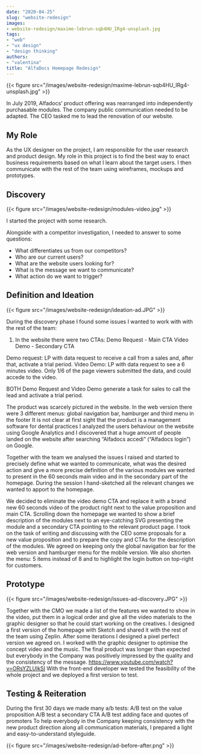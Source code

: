```yaml
---
date: "2020-04-25"
slug: "website-redesign"
images:
- website-redesign/maxime-lebrun-sqb4HU_IRg4-unsplash.jpg
tags:
- "web"
- "ux design"
- "design thinking"
authors:
- "valentina"
title: "AlfaDocs Homepage Redesign"
---
```


{{< figure src="/images/website-redesign/maxime-lebrun-sqb4HU_IRg4-unsplash.jpg" >}}

In July 2019, Alfadocs’ product offering was rearranged into independently purchasable modules. The company public communication needed to be adapted. The CEO tasked me to lead the renovation of our website.

## My Role

As the UX designer on the project, I am responsible for the user research and product design. My role in this project is to find the best way to enact business requirements based on what I learn about the target users. I then communicate with the rest of the team using wireframes, mockups and prototypes.

## Discovery

{{< figure src="/images/website-redesign/modules-video.jpg" >}}

I started the project with some research.

Alongside with a competitor investigation, I needed to answer to some questions:
* What differentiates us from our competitors?
* Who are our current users?
* What are the website users looking for?
* What is the message we want to communicate?
* What action do we want to trigger?

## Definition and Ideation

{{< figure src="/images/website-redesign/ideation-ad.JPG" >}}

During the discovery phase I found some issues I wanted to work with with the rest of the team:
1. In the website there were two CTAs:
  Demo Request - Main CTA
  Video Demo - Secondary CTA

  Demo request: LP with data request to receive a call from a sales and, after that, activate a trial period.
  Video Demo: LP with data request to see a 6 minutes video. Only 1/6 of the page viewers submitted the data, and could accede to the video.

  BOTH Demo Request and Video Demo generate a task for sales to call the lead and activate a trial period.

The product was scarcely pictured in the website.
In the web version there were 3 different menus: global navigation bar, hamburger and third menu in the footer
It is not clear at first sight that the product is a management software for dental practices
I analyzed the users behaviour on the website using Google Analytics and I discovered that a huge amount of people landed on the website after searching “Alfadocs accedi” (“Alfadocs login”) on Google.

Together with the team we analysed the issues I raised and started to precisely define what we wanted to communicate, what was the desired action and give a more precise definition of the various modules we wanted to present in the 60 seconds main video and in the secondary part of the homepage. During the session I hand-sketched all the relevant changes we wanted to apport to the homepage.



We decided to eliminate the video demo CTA and replace it with a brand new 60 seconds video of the product right next to the value proposition and main CTA.
Scrolling down the homepage we wanted to show a brief description of the modules next to an eye-catching SVG presenting the module and a secondary CTA pointing to the relevant product page.
I took on the task of writing and discussing with the CEO some proposals for a new value proposition and to prepare the copy and CTAs for the description of the modules.
We agreed on keeping only the global navigation bar for the web version and hamburger menu for the mobile version. We also shorten the menu: 5 items instead of 8 and to highlight the login button on top-right for customers.

## Prototype

{{< figure src="/images/website-redesign/issues-ad-discovery.JPG" >}}

Together with the CMO we made a list of the features we wanted to show in the video, put them in a logical order and give all the video materials to the graphic designer so that he could start working on the creatives.
I designed a first version of the homepage with Sketch and shared it with the rest of the team using Zeplin. After some iterations I designed a pixel perfect version we agreed on.
I worked with the graphic designer to optimise the concept video and the music. The final product was longer than expected but everybody in the Company was positively impressed by the quality and the consistency of the message. https://www.youtube.com/watch?v=ORsYZLUlkSI
With the front-end developer we tested the feasibility of the whole project and we deployed a first version to test.

## Testing & Reiteration

During the first 30 days we made many a/b tests:
A/B test on the value proposition
A/B test a secondary CTA
A/B test adding face and quotes of promoters
To help everybody in the Company keeping consistency with the new product direction along all communication materials, I prepared a light and easy-to-understand styleguide.

{{< figure src="/images/website-redesign/ad-before-after.png" >}}
